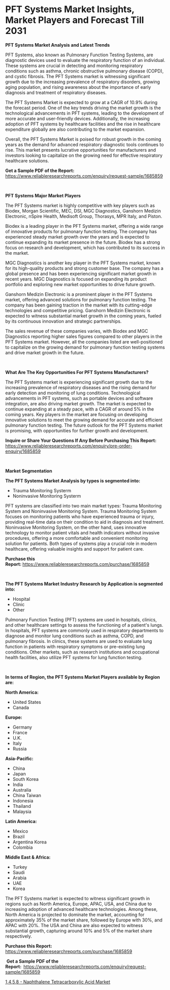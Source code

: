 <p><h1>PFT Systems Market Insights, Market Players and Forecast Till 2031</h1></p><p><strong>PFT Systems Market Analysis and Latest Trends</strong></p>
<p><p>PFT Systems, also known as Pulmonary Function Testing Systems, are diagnostic devices used to evaluate the respiratory function of an individual. These systems are crucial in detecting and monitoring respiratory conditions such as asthma, chronic obstructive pulmonary disease (COPD), and cystic fibrosis. The PFT Systems market is witnessing significant growth due to the increasing prevalence of respiratory disorders, growing aging population, and rising awareness about the importance of early diagnosis and treatment of respiratory diseases.</p><p>The PFT Systems Market is expected to grow at a CAGR of 10.9% during the forecast period. One of the key trends driving the market growth is the technological advancements in PFT systems, leading to the development of more accurate and user-friendly devices. Additionally, the increasing adoption of PFT systems by healthcare facilities and the rise in healthcare expenditure globally are also contributing to the market expansion.</p><p>Overall, the PFT Systems Market is poised for robust growth in the coming years as the demand for advanced respiratory diagnostic tools continues to rise. This market presents lucrative opportunities for manufacturers and investors looking to capitalize on the growing need for effective respiratory healthcare solutions.</p></p>
<p><strong>Get a Sample PDF of the Report:&nbsp;</strong> <a href="https://www.reliableresearchreports.com/enquiry/request-sample/1685859">https://www.reliableresearchreports.com/enquiry/request-sample/1685859</a></p>
<p>&nbsp;</p>
<p><strong>PFT Systems Major Market Players</strong></p>
<p><p>The PFT Systems market is highly competitive with key players such as Biodex, Morgan Scientific, MEC, DSI, MGC Diagnostics, Ganshorn Medizin Electronic, nSpire Health, Medisoft Group, Thorasys, MPR Italy, and Piston. </p><p>Biodex is a leading player in the PFT Systems market, offering a wide range of innovative products for pulmonary function testing. The company has experienced steady market growth over the years and is expected to continue expanding its market presence in the future. Biodex has a strong focus on research and development, which has contributed to its success in the market.</p><p>MGC Diagnostics is another key player in the PFT Systems market, known for its high-quality products and strong customer base. The company has a global presence and has been experiencing significant market growth in recent years. MGC Diagnostics is focused on expanding its product portfolio and exploring new market opportunities to drive future growth.</p><p>Ganshorn Medizin Electronic is a prominent player in the PFT Systems market, offering advanced solutions for pulmonary function testing. The company has been gaining traction in the market with its cutting-edge technologies and competitive pricing. Ganshorn Medizin Electronic is expected to witness substantial market growth in the coming years, fueled by its continuous innovation and strategic partnerships.</p><p>The sales revenue of these companies varies, with Biodex and MGC Diagnostics reporting higher sales figures compared to other players in the PFT Systems market. However, all the companies listed are well-positioned to capitalize on the growing demand for pulmonary function testing systems and drive market growth in the future.</p></p>
<p>&nbsp;</p>
<p><strong>What Are The Key Opportunities For PFT Systems Manufacturers?</strong></p>
<p><p>The PFT Systems market is experiencing significant growth due to the increasing prevalence of respiratory diseases and the rising demand for early detection and monitoring of lung conditions. Technological advancements in PFT systems, such as portable devices and software integration, are also driving market growth. The market is expected to continue expanding at a steady pace, with a CAGR of around 5% in the coming years. Key players in the market are focusing on developing innovative solutions to meet the growing demand for accurate and efficient pulmonary function testing. The future outlook for the PFT Systems market is promising, with opportunities for further growth and development.</p></p>
<p><strong>Inquire or Share Your Questions If Any Before Purchasing This Report:</strong> <a href="https://www.reliableresearchreports.com/enquiry/pre-order-enquiry/1685859">https://www.reliableresearchreports.com/enquiry/pre-order-enquiry/1685859</a></p>
<p>&nbsp;</p>
<p><strong>Market Segmentation</strong></p>
<p><strong>The PFT Systems Market Analysis by types is segmented into:</strong></p>
<p><ul><li>Trauma Monitoring Systerm</li><li>Noninvasive Monitoring Systerm</li></ul></p>
<p><p>PFT systems are classified into two main market types: Trauma Monitoring System and Noninvasive Monitoring System. Trauma Monitoring System focuses on monitoring patients who have experienced trauma or injury, providing real-time data on their condition to aid in diagnosis and treatment. Noninvasive Monitoring System, on the other hand, uses innovative technology to monitor patient vitals and health indicators without invasive procedures, offering a more comfortable and convenient monitoring solution for patients. Both types of systems play a crucial role in modern healthcare, offering valuable insights and support for patient care.</p></p>
<p><strong>Purchase this Report:&nbsp;</strong><a href="https://www.reliableresearchreports.com/purchase/1685859">https://www.reliableresearchreports.com/purchase/1685859</a></p>
<p>&nbsp;</p>
<p><strong>The PFT Systems Market Industry Research by Application is segmented into:</strong></p>
<p><ul><li>Hospital</li><li>Clinic</li><li>Other</li></ul></p>
<p><p>Pulmonary Function Testing (PFT) systems are used in hospitals, clinics, and other healthcare settings to assess the functioning of a patient's lungs. In hospitals, PFT systems are commonly used in respiratory departments to diagnose and monitor lung conditions such as asthma, COPD, and pulmonary fibrosis. In clinics, these systems are used to evaluate lung function in patients with respiratory symptoms or pre-existing lung conditions. Other markets, such as research institutions and occupational health facilities, also utilize PFT systems for lung function testing.</p></p>
<p>&nbsp;</p>
<p><strong>In terms of Region, the PFT Systems Market Players available by Region are:</strong></p>
<p>
    <p> <strong> North America: </strong>
        <ul>
            <li>United States</li>
            <li>Canada</li>
        </ul>
        </p> 
    <p> <strong> Europe: </strong>
        <ul>
            <li>Germany</li>
            <li>France</li>
            <li>U.K.</li>
            <li>Italy</li>
            <li>Russia</li>
        </ul>
        </p> 
    <p> <strong> Asia-Pacific: </strong>
        <ul>
            <li>China</li>
            <li>Japan</li>
            <li>South Korea</li>
            <li>India</li>
            <li>Australia</li>
            <li>China Taiwan</li>
            <li>Indonesia</li>
            <li>Thailand</li>
            <li>Malaysia</li>
        </ul>
        </p> 
    <p> <strong> Latin America: </strong>
        <ul>
            <li>Mexico</li>
            <li>Brazil</li>
            <li>Argentina Korea</li>
            <li>Colombia</li>
        </ul>
        </p> 
    <p> <strong> Middle East & Africa: </strong>
        <ul>
            <li>Turkey</li>
            <li>Saudi</li>
            <li>Arabia</li>
            <li>UAE</li>
            <li>Korea</li>
        </ul>
    </p>
    </p>
<p><p>The PFT Systems market is expected to witness significant growth in regions such as North America, Europe, APAC, USA, and China due to increasing adoption of advanced healthcare technologies. Among these, North America is projected to dominate the market, accounting for approximately 35% of the market share, followed by Europe with 30%, and APAC with 20%. The USA and China are also expected to witness substantial growth, capturing around 10% and 5% of the market share respectively.</p></p>
<p><strong>Purchase this Report: </strong><a href="https://www.reliableresearchreports.com/purchase/1685859">https://www.reliableresearchreports.com/purchase/1685859</a></p>
<p>&nbsp;<strong>Get a Sample PDF of the Report:&nbsp;&nbsp;</strong><a href="https://www.reliableresearchreports.com/enquiry/request-sample/1685859">https://www.reliableresearchreports.com/enquiry/request-sample/1685859</a></p>
<p><strong></strong></p>
<p><p><a href="https://github.com/johnbach50/Market-Research-Report-List-2/blob/main/1458-naphthalene-tetracarboxylic-acid-market.md">1,4,5,8 - Naphthalene Tetracarboxylic Acid Market</a></p></p>